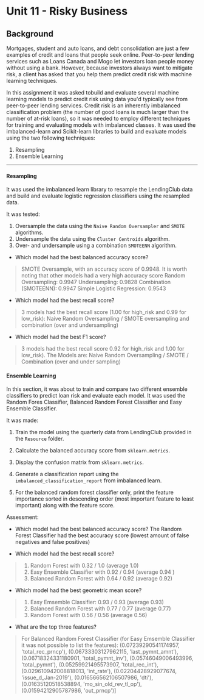 # Unit 11 - Risky Business
## Background
Mortgages, student and auto loans, and debt consolidation are just a few examples of credit and loans that people seek online. Peer-to-peer lending services such as Loans Canada and Mogo let investors loan people money without using a bank. However, because investors always want to mitigate risk, a client has asked that you help them predict credit risk with machine learning techniques.

In this assignment it was asked tobuild and evaluate several machine learning models to predict credit risk using data you'd typically see from peer-to-peer lending services. Credit risk is an inherently imbalanced classification problem (the number of good loans is much larger than the number of at-risk loans), so it was needed to employ different techniques for training and evaluating models with imbalanced classes. It was used the imbalanced-learn and Scikit-learn libraries to build and evaluate models using the two following techniques:

1. Resampling
2. Ensemble Learning

- - -
#### Resampling
It was used the imbalanced learn library to resample the LendingClub data and build and evaluate logistic regression classifiers using the resampled data.

It was tested:

1. Oversample the data using the `Naive Random Oversampler` and `SMOTE` algorithms.
2. Undersample the data using the `Cluster Centroids` algorithm.
3. Over- and undersample using a combination `SMOTEENN` algorithm.


* Which model had the best balanced accuracy score?
> SMOTE Oversample, with an accuracy score of 0.9948. It is worth noting that other models had a very high accuracy score
> Random Oversampling: 0.9947
> Undersampling: 0.9828
> Combination (SMOTEENN): 0.9947
> Simple Logistic Regression: 0.9543

* Which model had the best recall score?
> 3 models had the best recall score (1.00 for high_risk and 0.99 for low_risk): Naive Random Oversampling / SMOTE oversampling and combination (over and undersampling)

* Which model had the best F1 score?
> 3 models had the best recall score 0.92 for high_risk and 1.00 for low_risk). The Models are: Naive Random Oversampling / SMOTE / Combination (over and under sampling)

#### Ensemble Learning
In this section, it was about to train and compare two different ensemble classifiers to predict loan risk and evaluate each model. It was used the Random Fores Classifier, Balanced Random Forest Classifier and Easy Ensemble Classifier.

It was made:
1. Train the model using the quarterly data from LendingClub provided in the `Resource` folder.

2. Calculate the balanced accuracy score from `sklearn.metrics`.

3. Display the confusion matrix from `sklearn.metrics`.

4. Generate a classification report using the `imbalanced_classification_report` from imbalanced learn.

5. For the balanced random forest classifier only, print the feature importance sorted in descending order (most important feature to least important) along with the feature score.

Assessment:

* Which model had the best balanced accuracy score?
The Random Forest Classifier had the best accuracy score (lowest amount of false negatives and false positives)

* Which model had the best recall score?
> 1. Random Forest with 0.32 / 1.0 (average 1.0)
> 2. Easy Ensemble Classifier with 0.92 / 0.94 (average 0.94 )
> 3. Balanced Random Forest with 0.64 / 0.92 (average 0.92)

* Which model had the best geometric mean score?
> 1. Easy Emsemble Classifier: 0.93 / 0.93 (average 0.93)
> 2. Balanced Random Forest with 0.77 / 0.77 (average 0.77)
> 3. Random Forest with 0.56 / 0.56 (average 0.56)

* What are the top three features?
> For Balanced Random Forest Classifier (for Easy Emsemble Classifier it was not possible to list the features):
> (0.07239290541174957, 'total_rec_prncp'),
(0.06733303127962115, 'last_pymnt_amnt'),
(0.06718324331180901, 'total_pymnt_inv'),
(0.05746049006493996, 'total_pymnt'),
(0.05259921495573907, 'total_rec_int'),
(0.029610942008818013, 'int_rate'),
(0.02204428929077674, 'issue_d_Jan-2019'),
(0.016566562106507986, 'dti'),
(0.01635120518538894, 'mo_sin_old_rev_tl_op'),
(0.01594212905787986, 'out_prncp')]

